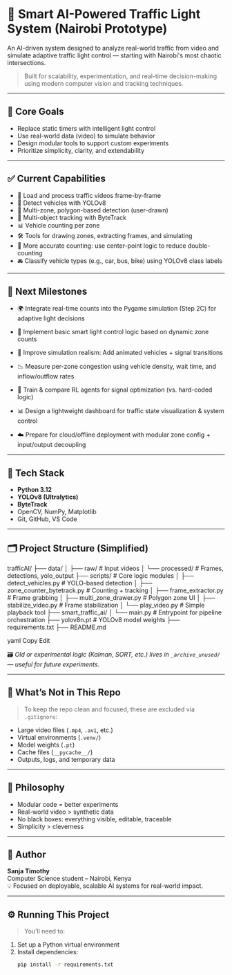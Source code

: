 # 🚦 Smart AI-Powered Traffic Light System (Nairobi Prototype)

An AI-driven system designed to analyze real-world traffic from video and simulate adaptive traffic light control — starting with Nairobi's most chaotic intersections.

> Built for scalability, experimentation, and real-time decision-making using modern computer vision and tracking techniques.

---

## 🎯 Core Goals

- Replace static timers with intelligent light control
- Use real-world data (video) to simulate behavior
- Design modular tools to support custom experiments
- Prioritize simplicity, clarity, and extendability

---

## ✅ Current Capabilities

- 🎥 Load and process traffic videos frame-by-frame
- 🧠 Detect vehicles with YOLOv8
- 🎯 Multi-zone, polygon-based detection (user-drawn)
- 🔁 Multi-object tracking with ByteTrack
- 📊 Vehicle counting per zone
- 🛠️ Tools for drawing zones, extracting frames, and simulating
- 🧮 More accurate counting: use center-point logic to reduce double-counting  
- 🚘 Classify vehicle types (e.g., car, bus, bike) using YOLOv8 class labels
---

## 🚧 Next Milestones

- 🌍 Integrate real-time counts into the Pygame simulation (Step 2C) for adaptive light decisions

- 🚦 Implement basic smart light control logic based on dynamic zone counts

- 🧪 Improve simulation realism: Add animated vehicles + signal transitions

- 📉 Measure per-zone congestion using vehicle density, wait time, and inflow/outflow rates

- 🧠 Train & compare RL agents for signal optimization (vs. hard-coded logic)

- 📊 Design a lightweight dashboard for traffic state visualization & system control

- ☁️ Prepare for cloud/offline deployment with modular zone config + input/output decoupling
---

## 🧰 Tech Stack

- **Python 3.12**
- **YOLOv8 (Ultralytics)**
- **ByteTrack**
- OpenCV, NumPy, Matplotlib
- Git, GitHub, VS Code

---

## 🗂️ Project Structure (Simplified)

trafficAI/
├── data/
│ ├── raw/ # Input videos
│ └── processed/ # Frames, detections, yolo_output
├── scripts/ # Core logic modules
│ ├── detect_vehicles.py # YOLO-based detection
│ ├── zone_counter_bytetrack.py # Counting + tracking
│ ├── frame_extractor.py # Frame grabbing
│ ├── multi_zone_drawer.py # Polygon zone UI
│ ├── stabilize_video.py # Frame stabilization
│ └── play_video.py # Simple playback tool
├── smart_traffic_ai/
│ └── main.py # Entrypoint for pipeline orchestration
├── yolov8n.pt # YOLOv8 model weights
├── requirements.txt
├── README.md

yaml
Copy
Edit

🗃️ *Old or experimental logic (Kalman, SORT, etc.) lives in `_archive_unused/` — useful for future experiments.*

---

## 🚫 What’s Not in This Repo

> To keep the repo clean and focused, these are excluded via `.gitignore`:

- Large video files (`.mp4`, `.avi`, etc.)
- Virtual environments (`.venv/`)
- Model weights (`.pt`)
- Cache files (`__pycache__/`)
- Outputs, logs, and temporary data

---

## 🧠 Philosophy

- Modular code = better experiments  
- Real-world video > synthetic data  
- No black boxes: everything visible, editable, traceable  
- Simplicity > cleverness

---

## 👤 Author

**Sanja Timothy**  
Computer Science student – Nairobi, Kenya  
💡 Focused on deployable, scalable AI systems for real-world impact.

---

## ⚙️ Running This Project

> You’ll need to:

1. Set up a Python virtual environment
2. Install dependencies:
   ```bash
   pip install -r requirements.txt
